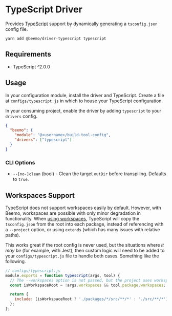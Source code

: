 # TypeScript Driver

Provides [TypeScript](https://github.com/microsoft/typescript) support by dynamically generating a
`tsconfig.json` config file.

```
yarn add @beemo/driver-typescript typescript
```

## Requirements

* TypeScript ^2.0.0

## Usage

In your configuration module, install the driver and TypeScript. Create a file at
`configs/typescript.js` in which to house your TypeScript configuration.

In your consuming project, enable the driver by adding `typescript` to your `drivers` config.

```json
{
  "beemo": {
    "module": "@<username>/build-tool-config",
    "drivers": ["typescript"]
  }
}
```

### CLI Options

* `--[no-]clean` (bool) - Clean the target `outDir` before transpiling. Defaults to `true`.

## Workspaces Support

TypeScript does not support workspaces easily by default. However, with Beemo, workspaces are
possible with only minor degradation in functionality. When [using workspaces](../workspaces.md),
TypeScript will copy the `tsconfig.json` from the root into each package, instead of referencing
with a `--project` option, or using `extends` (which has many issues with relative paths).

This works great if the root config is never used, but the situations where _it may be_ (for
example, with Jest), then custom logic will need to be added to your `configs/typescript.js` file to
handle both cases. Something like the following.

```js
// configs/typescript.js
module.exports = function typescript(args, tool) {
  // The --workspaces option is not passed, but the project uses workspaces.
  const isWorkspaceRoot = !args.workspaces && tool.package.workspaces;

  return {
    include: [isWorkspaceRoot ? './packages/*/src/**/*' : './src/**/*'],
  };
};
```

